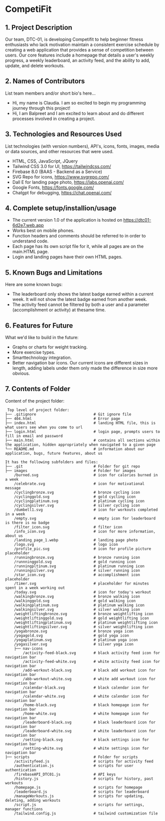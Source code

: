 # CompetiFit

## 1. Project Description
Our team, DTC-01, is developing Competifit to help beginner fitness enthusiasts who lack motivation maintain a consistent exercise schedule by creating a web application that provides a sense of competition between users.
Our core features include a homepage that details a user's weekly progress, a weekly leaderboard, an activity feed, and the ability to add, update, and delete workouts. 

## 2. Names of Contributors
List team members and/or short bio's here... 
* Hi, my name is Claudia. I am so excited to begin my programming journey through this project!
* Hi, I am Balpreet and I am excited to learn about and do different processes involved in creating a project.
	
## 3. Technologies and Resources Used
List technologies (with version numbers), API's, icons, fonts, images, media or data sources, and other resources that were used.
* HTML, CSS, JavaScript, JQuery
* Tailwind CSS 3.0 for UI, https://tailwindcss.com/ 
* Firebase 8.0 (BAAS - Backend as a Service)
* SVG Repo for icons, https://www.svgrepo.com/ 
* Dall E for landing page photo, https://labs.openai.com/
* Google Fonts, https://fonts.google.com/
* Chatgpt for debugging, https://chat.openai.com/

## 4. Complete setup/installion/usage
* The current version 1.0 of the application is hosted on https://dtc01-6d2e7.web.app
* Works best on mobile phones. 
* Function headers and comments should be referred to in order to understand code.
* Each page has its own script file for it, while all pages are on the main.HTML page. 
* Login and landing pages have their own HTML pages.

## 5. Known Bugs and Limitations
Here are some known bugs:
* The leaderboard only shows the latest badge earned within a current week. It will not show the latest badge earned from another week. 
* The activity feed cannot be filtered by both a user and a parameter (accomplishment or activity) at thesame time. 

## 6. Features for Future
What we'd like to build in the future:
* Graphs or charts for weight tracking.
* More exercise types.
* Smarttechnology integration.
* Better navigation bar icons. Our current icons are different sizes in length, adding labels under them only made the difference in size more obvious. 
	
## 7. Contents of Folder
Content of the project folder:

```
 Top level of project folder: 
├── .gitignore                          # Git ignore file
├── 404.html                            # Error page
├── index.html                          # landing HTML file, this is what users see when you come to url
├── login.html                          # login page, prompts users to fill in email and password
├── main.html                           # contains all sections within the application, hidden appropriately when navigated to a given page 
└── README.md                           # information about our application, bugs, future features, about us

It has the following subfolders and files:
├── .git                                # Folder for git repo
├── images                              # Folder for images
    /burned.svg                         # icon for calories burned in a week
    /celebrate.svg                      # icon for motivational message
    /cyclingbronze.svg                  # bronze cycling icon
    /cyclinggold.svg                    # gold cycling icon
    /cyclingplatinum.svg                # platinum cycling icon
    /cyclingsilver.svg                  # silver cycling icon
    /dumbell1.svg                       # icon for workouts completed in a week
    /empty.svg                          # empty icon for leaderboard is there is no badge
    /filter_icon.svg                    # filter icon
    /info_icon.svg                      # icon for more information, about us
    /landing_page_1.webp                # landing page photo
    /logo.svg                           # logo icon
    /profile_pic.svg                    # icon for profile picture placeholder
    /runningbronze.svg                  # bronze running icon
    /runnninggold.svg                   # gold running icon
    /runningpltinum.svg                 # platinum running icon
    /runningsilver.svg                  # silver running icon
    /star_icon.svg                      # accomplishment icon placeholder
    /timer.svg                          # placeholder for minutes spent in a week working out
    /today.svg                          # icon for today's workout
    /walkingbronze.svg                  # bronze walking icon
    /walkinggold.svg                    # gold walking icon
    /walkingplatinum.svg                # platinum walking icon
    /walkingsilver.svg                  # silver walking icon
    /weightliftingbronze.svg            # bronze weightlifting icon
    /weightliftinggold.svg              # gold weightlifting icon
    /weightliftingplatinum.svg          # platinum weightlifting icon
    /weightliftingsilver.svg            # silver weightlifting icon
    /yogabronze.svg                     # bronze yoga icon
    /yogagold.svg                       # gold yoga icon
    /yogaplatinum.svg                   # platinum yoga icon
    /yogasilver.svg                     # silver yoga icon
    ├── nav-icons
        /activity-feed-black.svg        # black activity feed icon for navigation bar
        /activity-feed-white.svg        # white activity feed icon for navigation bar
        /add-workout-black.svg          # black add workout icon for navigation bar
        /abb-workout-white.svg          # white add workout icon for navigation bar
        /calendar-black.svg             # black calendar icon for navigation bar
        /calendar-white.svg             # white calendar icon for navigation bar
        /home-black.svg                 # black homepage icon for navigation bar
        /home-white.svg                 # white homepage icon for navigation bar
        /leaderboard-black.svg          # black leaderboard icon for navigation bar
        /leaderboard-white.svg          # white leaderboard icon for navigation bar
        /setting-black.svg              # black settings icon for navigation bar
        /setting-white.svg              # white settings icon for navigation bar
├── scripts                             # Folder for scripts
    /activityfeed.js                    # scripts for activity feed
    /authentication.js                  # scripts for user authentication
    /firebaseAPI_DTC01.js               # API keys
    /history.js                         # scripts for history, past workouts
    /homepage.js                        # scripts for homepage
    /leaderboard.js                     # scripts for leaderboard
    /manageWorkouts.js                  # scripts for updating, deleting, adding workouts
    /script.js                          # scripts for settings, manager functions
    /tailwind.config.js                 # tailwind customization file 






